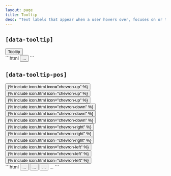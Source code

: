 ```yaml
---
layout: page
title: Tooltip
desc: "Text labels that appear when a user hovers over, focuses on or touches an element."
---
```


## `[data-tooltip]`

<div class="demo grid grid_md">
  <div class="grid__item">
  <div class="demo__render">
    <button class="button button_color_primary" data-tooltip="Some tooltip">Tooltip</button>
  </div>
  </div>
  <div class="grid__item size_6">
  <div class="demo__code" markdown="1">
```html
<button data-tooltip="Some tooltip">
  ...
</button>
```
  </div>
  </div>
</div>

## `[data-tooltip-pos]`

<div class="demo grid grid_md">
  <div class="grid__item">
  <div class="demo__render spacing_xs">
  <div class="demo__group level level_wrap">
    <button class="button button_size_large button_icon" data-tooltip="Some tooltip" data-tooltip-pos="up">
      {% include icon.html icon="chevron-up" %}
    </button>
    <button class="button button_size_large button_icon" data-tooltip="Some tooltip" data-tooltip-pos="up-left">
      {% include icon.html icon="chevron-up" %}
    </button>
    <button class="button button_size_large button_icon" data-tooltip="Some tooltip" data-tooltip-pos="up-right">
      {% include icon.html icon="chevron-up" %}
    </button>
    <button class="button button_size_large button_icon" data-tooltip="Some tooltip" data-tooltip-pos="down">
      {% include icon.html icon="chevron-down" %}
    </button>
    <button class="button button_size_large button_icon" data-tooltip="Some tooltip" data-tooltip-pos="down-left">
      {% include icon.html icon="chevron-down" %}
    </button>
    <button class="button button_size_large button_icon" data-tooltip="Some tooltip" data-tooltip-pos="down-right">
      {% include icon.html icon="chevron-down" %}
    </button>
  </div>
  <div class="demo__group level level_wrap">
    <button class="button button_size_large button_icon" data-tooltip="Some tooltip" data-tooltip-pos="right">
      {% include icon.html icon="chevron-right" %}
    </button>
    <button class="button button_size_large button_icon" data-tooltip="Some tooltip" data-tooltip-pos="right-up">
      {% include icon.html icon="chevron-right" %}
    </button>
    <button class="button button_size_large button_icon" data-tooltip="Some tooltip" data-tooltip-pos="right-down">
      {% include icon.html icon="chevron-right" %}
    </button>
    <button class="button button_size_large button_icon" data-tooltip="Some tooltip" data-tooltip-pos="left">
      {% include icon.html icon="chevron-left" %}
    </button>
    <button class="button button_size_large button_icon" data-tooltip="Some tooltip" data-tooltip-pos="left-up">
      {% include icon.html icon="chevron-left" %}
    </button>
    <button class="button button_size_large button_icon" data-tooltip="Some tooltip" data-tooltip-pos="left-down">
      {% include icon.html icon="chevron-left" %}
    </button>
  </div>
  </div>
  </div>
  <div class="grid__item size_6">
  <div class="demo__code" markdown="1">
```html
<button data-tooltip="..." data-tooltip-pos="down">...</button>
<button data-tooltip="..." data-tooltip-pos="down-left">...</button>
<button data-tooltip="..." data-tooltip-pos="down-right">...</button>
...
```
  </div>
  </div>
</div>
